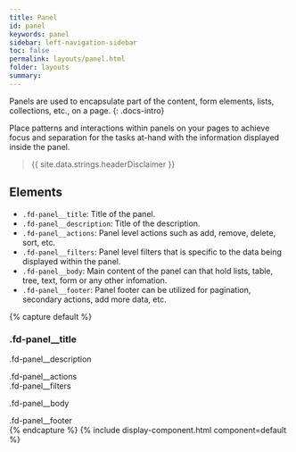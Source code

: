 ```yaml
---
title: Panel
id: panel
keywords: panel
sidebar: left-navigation-sidebar
toc: false
permalink: layouts/panel.html
folder: layouts
summary:
---
```

Panels are used to encapsulate part of the content, form elements, lists, collections, etc., on a page.
{: .docs-intro}

Place patterns and interactions within panels on your pages to achieve focus and separation for the tasks at-hand with the information displayed inside the panel.

> {{ site.data.strings.headerDisclaimer }}

## Elements

- `.fd-panel__title`: Title of the panel.
- `.fd-panel__description`: Title of the description.
- `.fd-panel__actions`: Panel level actions such as add, remove, delete, sort, etc.
- `.fd-panel__filters`: Panel level filters that is specific to the data being displayed within the panel.
- `.fd-panel__body`: Main content of the panel can that hold lists, table, tree, text, form or any other infomation.
- `.fd-panel__footer`: Panel footer can be utilized for pagination, secondary actions, add more data, etc.

{% capture default %}
<div class="fd-panel">
    <div class="fd-panel__header">
        <div class="fd-panel__head">
            <h3 class="fd-panel__title">
                .fd-panel__title
            </h3>
            <p class="fd-panel__description">
                .fd-panel__description
            </p>
        </div>
        <div class="fd-panel__actions">
            .fd-panel__actions
        </div>
    </div>
    <div class="fd-panel__filters" id="">
        .fd-panel__filters
    </div>
    <div class="fd-panel__body">
        <p>.fd-panel__body</p>
    </div>
    <div class="fd-panel__footer">
        .fd-panel__footer
    </div>
</div>
{% endcapture %}
{% include display-component.html component=default %}

<br/>


